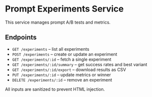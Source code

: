 # Prompt Experiments Service

This service manages prompt A/B tests and metrics.

## Endpoints

- `GET /experiments` – list all experiments
- `POST /experiments` – create or update an experiment
- `GET /experiments/:id` – fetch a single experiment
- `GET /experiments/:id/summary` – get success rates and best variant
- `GET /experiments/:id/export` – download results as CSV
- `PUT /experiments/:id` – update metrics or winner
- `DELETE /experiments/:id` – remove an experiment

All inputs are sanitized to prevent HTML injection.
